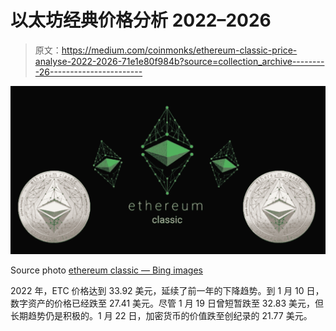 # 以太坊经典价格分析 2022–2026

> 原文：<https://medium.com/coinmonks/ethereum-classic-price-analyse-2022-2026-71e1e80f984b?source=collection_archive---------26----------------------->

![](img/e3f0dffa2a51e8e60ec0f869743a9c65.png)

Source photo [ethereum classic — Bing images](https://www.bing.com/images/search?view=detailV2&ccid=2LjRfybV&id=B000DEA116D1832A3649B28F73F76B09E3D92F51&thid=OIP.2LjRfybV2y_TAKdHGDAeIgHaD9&mediaurl=https%3a%2f%2fwww.namecoinnews.com%2fwp-content%2fuploads%2f2019%2f10%2fEthereum-Classic.jpg&cdnurl=https%3a%2f%2fth.bing.com%2fth%2fid%2fR.d8b8d17f26d5db2fd300a74718301e22%3frik%3dUS%252fZ4wlr93OPsg%26pid%3dImgRaw%26r%3d0&exph=642&expw=1200&q=ethereum+classic&simid=608050842659208702&FORM=IRPRST&ck=5EB0F3926A13B66C1A0FB95FF1C1DA7F&selectedIndex=8&ajaxhist=0&ajaxserp=0)

2022 年，ETC 价格达到 33.92 美元，延续了前一年的下降趋势。到 1 月 10 日，数字资产的价格已经跌至 27.41 美元。尽管 1 月 19 日曾短暂跌至 32.83 美元，但长期趋势仍是积极的。1 月 22 日，加密货币的价值跌至创纪录的 21.77 美元。